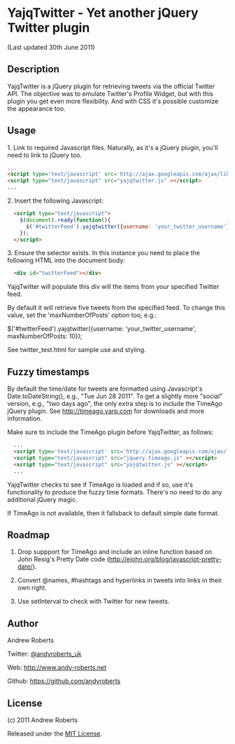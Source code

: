 # YajqTwitter - Yet another jQuery Twitter plugin

(Last updated 30th June 2011)

## Description

YajqTwitter is a jQuery plugin for retrieving tweets via the official Twitter API.
The objective was to emulate Twitter's Profile Widget, but with this plugin you
get even more flexibility. And with CSS it's possible customize the appearance too.

## Usage

1\. Link to required Javascript files. Naturally, as it's a jQuery plugin, you'll need to link to jQuery too.

```html
...
<script type='text/javascript' src='http://ajax.googleapis.com/ajax/libs/jquery/1.6.1/jquery.min.js'></script>
<script type="text/javascript" src="yajqtwitter.js" ></script>
...
```

2\. Insert the following Javascript: 

```html
  <script type="text/javascript">
    $(document).ready(function(){
      $('#twitterFeed').yajqtwitter({username: 'your_twitter_username'});
    });
  </script>
```

3\. Ensure the selector exists. In this instance you need to place the following HTML into the document body:

```html
  <div id="twitterFeed"></div>
```

YajqTwitter will populate this div will the items from your specified Twitter feed.

By default it will retrieve five tweets from the specified feed. To change this value, set the 'maxNumberOfPosts' option too, e.g.:

  $('#twitterFeed').yajqtwitter({username: 'your_twitter_username', maxNumberOfPosts: 10});

See twitter_test.html for sample use and styling.

## Fuzzy timestamps

By default the time/date for tweets are formatted using Javascript's Date.toDateString(), e.g., "Tue Jun 28 2011".
To get a slightly more "social" version, e.g., "two days ago", the only extra step is to 
include the TimeAgo jQuery plugin. See http://timeago.yarp.com for downloads and more information.

Make sure to include the TimeAgo plugin before YajqTwitter, as follows:

```html
  ...
  <script type='text/javascript' src='http://ajax.googleapis.com/ajax/libs/jquery/1.6.1/jquery.min.js'></script>
  <script type="text/javascript" src="jquery.timeago.js" ></script>
  <script type="text/javascript" src="yajqtwitter.js" ></script>
  ...
```

YajqTwitter checks to see if TimeAgo is loaded and if so, use it's functionality to produce
the fuzzy time formats. There's no need to do any additional jQuery magic.

If TimeAgo is not available, then it fallsback to default simple date format.

## Roadmap

1. Drop suppport for TimeAgo and include an inline function based on John 
   Resig's Pretty Date code (http://ejohn.org/blog/javascript-pretty-date/).

2. Convert @names, #hashtags and hyperlinks in tweets into links in their own right.

3. Use setInterval to check with Twitter for new tweets.

## Author

Andrew Roberts

Twitter: [@andyroberts_uk](http://twitter.com/andyroberts_uk)

Web: http://www.andy-roberts.net

Github: https://github.com/andyroberts

## License

(c) 2011 Andrew Roberts

Released under the [MIT License](http://www.opensource.org/licenses/mit-license.php). 


